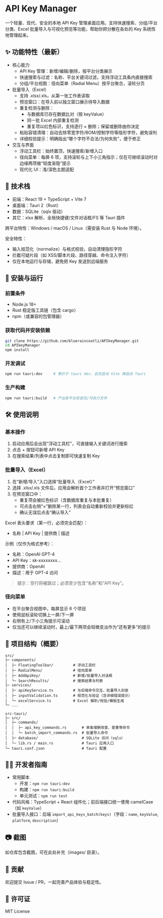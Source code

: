 # API Key Manager

一个轻量、现代、安全的本地 API Key 管理桌面应用。支持快速搜索、分组/平台分类、Excel 批量导入与可视化预览等功能，帮助你把分散在各处的 Key 系统性地管理起来。

## ✨ 功能特性（最新）

- 核心能力
  - API Key 管理：新增/编辑/删除，按平台分类展示
  - 快速搜索与过滤：名称、平台关键词过滤，支持浮动工具条内直接搜索
  - 分组/平台视图：径向菜单（Radial Menu）按平台聚合，滚轮分页
- 批量导入（Excel）
  - 支持 .xlsx/.xls，从第一张工作表读取
  - 预览窗口：在导入前以独立窗口展示待导入数据
  - 重复检测与删除：
    - 与数据库已存在数据比对（按 keyValue）
    - 同一批 Excel 内部重复检测
    - 重复项以红色标识，支持逐行 × 删除；保留或删除由你决定
  - 粘贴容错清理：自动去除零宽字符/BOM/控制字符等隐形字符，避免误判
  - 详细校验提示：明确指出“哪个字符不合法/为何失败”，便于修正
- 交互与界面
  - 浮动工具栏：始终置顶，快速搜索/新增入口
  - 径向菜单：每屏 6 项，支持滚轮与上下小三角指示；仅在可继续滚动时对边缘两项做“轻度渐隐”提示
  - 现代化 UI：浅/深色主题适配

## 🧰 技术栈

- 前端：React 19 + TypeScript + Vite 7
- 桌面端：Tauri 2（Rust）
- 数据：SQLite（sqlx 驱动）
- 其它：xlsx 解析、全局快捷键/文件对话框/FS 等 Tauri 插件

跨平台特性：Windows / macOS / Linux（需安装 Rust 与 Node 环境）。

安全特性：

- 输入规范化（normalize）与格式校验，自动清理隐形字符
- 拦截可疑片段（如 XSS/脚本片段、路径穿越、命令注入字符）
- 仅在本地运行与存储，避免把 Key 发送到远端服务

## 🚀 安装与运行

### 前置条件

- Node.js 18+
- Rust 稳定版工具链（包含 cargo）
- npm（或兼容的包管理器）

### 获取代码并安装依赖

```bash
git clone https://github.com/blueraincoatli/APIkeyManager.git
cd APIkeyManager
npm install
```

### 开发调试

```bash
npm run tauri:dev     # 等价于 tauri dev，会先启动 Vite 再启动 Tauri
```

### 生产构建

```bash
npm run tauri:build   # 产出各平台安装包/可执行文件
```

## 🛠 使用说明

### 基本操作
1. 启动应用后会出现“浮动工具栏”，可直接输入关键词进行搜索
2. 点击 + 按钮可新增 API Key
3. 在搜索结果/列表中点击复制即可快速复制 Key

### 批量导入（Excel）

1. 在“新增/导入”入口选择“批量导入（Excel）”
2. 选择 .xlsx/.xls 文件后，应用会解析首个工作表并打开“预览窗口”
3. 在预览窗口中：
   - 重复项会被红色标识（含数据库重复与本批重复）
   - 可点击右侧“×”删除某一行，列表会自动重新校验并更新标红
   - 确认无误后点击“确认导入”

Excel 表头要求（第一行，必须完全匹配）：

- 名称 | API Key | 提供商 | 描述

示例（仅作为格式参考）：

- 名称：OpenAI GPT-4
- API Key：sk-xxxxxxxx…
- 提供商：OpenAI
- 描述：用于 GPT-4 访问

> 提示：空行将被跳过；必须至少包含“名称”和“API Key”。

### 径向菜单

- 在平台聚合视图中，每屏显示 6 个项目
- 使用鼠标滚轮切换上一屏/下一屏
- 右侧有上/下小三角提示可滚动
- 仅当还可以继续滚动时，最上/最下两项会轻微变淡作为“还有更多”的提示

## 🧭 项目结构（概要）

```text
src/
├─ components/
│  ├─ FloatingToolbar/         # 浮动工具栏
│  ├─ RadialMenu/              # 径向菜单
│  ├─ AddApiKey/               # 新增/批量导入对话框
│  └─ SearchResults/           # 搜索结果与列表
├─ services/
│  ├─ apiKeyService.ts         # 与后端命令交互、批量导入封装
│  ├─ inputValidation.ts       # 规范化与验证（含详细错误提示）
│  └─ excelService.ts          # Excel 解析/校验/模板生成
└─ ...

src-tauri/
├─ src/
│  ├─ commands/
│  │  ├─ api_key_commands.rs       # 单条增删改查、查重等命令
│  │  └─ batch_import_commands.rs  # 批量导入命令
│  ├─ database/                    # SQLite 访问（sqlx）
│  └─ lib.rs / main.rs             # Tauri 应用入口
└─ tauri.conf.json                 # Tauri 配置
```

## 👩‍💻 开发者指南

- 常用脚本
  - 开发：`npm run tauri:dev`
  - 构建：`npm run tauri:build`
  - 单元测试：`npm run test`
- 代码风格：TypeScript + React 组件化；前后端接口统一使用 camelCase（如 `keyValue`）
- 批量导入接口：后端 `import_api_keys_batch(keys)`（字段：`name`, `keyValue`, `platform`, `description`）

## 📷 截图

如仓库包含截图，可在此处补充（images/ 目录）。

## 🤝 贡献

欢迎提交 Issue / PR，一起完善产品体验与稳定性。

## 📄 许可证

MIT License
